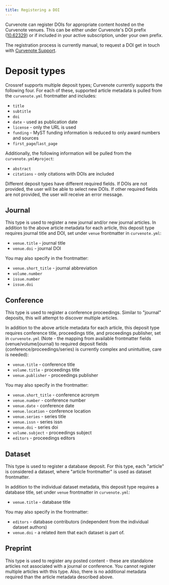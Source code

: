 ```yaml
---
title: Registering a DOI
---
```


Curvenote can register DOIs for appropriate content hosted on the Curvenote venues. This can be either under Curvenote's DOI prefix ([10.62329](https://api.crossref.org/prefixes/10.62329)) or if included in your active subscription, under your own prefix.

The registration process is currently manual, to request a DOI get in touch with [Curvenote Support](mailto:support@curvenote.com).

# Deposit types

Crossref supports multiple deposit types; Curvenote currently supports the following four. For each of these, supported article metadata is pulled from the `curvenote.yml` frontmatter and includes:

- `title`
- `subtitle`
- `doi`
- `date` - used as publication date
- `license` - only the URL is used
- `funding` - MyST funding information is reduced to only award numbers and sources
- `first_page`/`last_page`

Additionally, the following information will be pulled from the `curvenote.yml#project`:

- `abstract`
- `citations` - only citations with DOIs are included

Different deposit types have different required fields. If DOIs are not provided, the user will be able to select new DOIs. If other required fields are not provided, the user will receive an error message.

## Journal

This type is used to register a new journal and/or new journal articles. In addition to the above article metadata for each article, this deposit type requires journal title and DOI, set under `venue` frontmatter in `curvenote.yml`:

- `venue.title` - journal title
- `venue.doi` - journal DOI

You may also specify in the frontmatter:

- `venue.short_title` - journal abbreviation
- `volume.number`
- `issue.number`
- `issue.doi`

## Conference

This type is used to register a conference proceedings. Similar to "journal" deposits, this will attempt to discover multiple articles.

In addition to the above article metadata for each article, this deposit type requires conference title, proceedings title, and proceedings publisher, set in `curvenote.yml` (Note - the mapping from available frontmatter fields (venue/volume/journal) to required deposit fields (conference/proceedings/series) is currently complex and unintuitive, care is needed):

- `venue.title` - conference title
- `volume.title` - proceedings title
- `venue.publisher` - proceedings publisher

You may also specify in the frontmatter:

- `venue.short_title` - conference acronym
- `venue.number` - conference number
- `venue.date` - conference date
- `venue.location` - conference location
- `venue.series` - series title
- `venue.issn` - series issn
- `venue.doi` - series doi
- `volume.subject` - proceedings subject
- `editors` - proceedings editors

## Dataset

This type is used to register a database deposit. For this type, each "article" is considered a dataset, where "article frontmatter" is used as dataset frontmatter.

In addition to the individual dataset metadata, this deposit type requires a database title, set under `venue` frontmatter in `curvenote.yml`:

- `venue.title` - database title

You may also specify in the frontmatter:

- `editors` - database contributors (independent from the individual dataset authors)
- `venue.doi` - a related item that each dataset is part of.

## Preprint

This type is used to register any posted content - these are standalone articles not associated with a journal or conference. You cannot register multiple articles with this type. Also, there is no additional metadata required than the article metadata described above.
